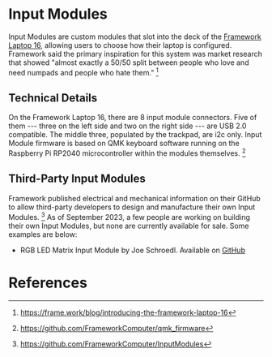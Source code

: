 # Input Modules

Input Modules are custom modules that slot into the deck of the [Framework Laptop 16](https://framewiki.net/framework-laptop-16), allowing users to choose how their laptop is configured. Framework said the primary inspiration for this system was market research that showed "almost exactly a 50/50 split between people who love and need numpads and people who hate them." [^1]

## Technical Details
On the Framework Laptop 16, there are 8 input module connectors. Five of them --- three on the left side and two on the right side --- are USB 2.0 compatible. The middle three, populated by the trackpad, are i2c only. Input Module firmware is based on QMK keyboard software running on the Raspberry Pi RP2040 microcontroller within the modules themselves. [^2]

## Third-Party Input Modules

Framework published electrical and mechanical information on their GitHub to allow third-party developers to design and manufacture their own Input Modules. [^3] As of September 2023, a few people are working on building their own Input Modules, but none are currently available for sale. Some examples are below:

- RGB LED Matrix Input Module by Joe Schroedl. Available on [GitHub](https://github.com/corndog2000/RGB-LED-Matrix-Input-Module)

# References
[^1]: <https://frame.work/blog/introducing-the-framework-laptop-16>
[^2]: <https://github.com/FrameworkComputer/qmk_firmware>
[^3]: <https://github.com/FrameworkComputer/InputModules>